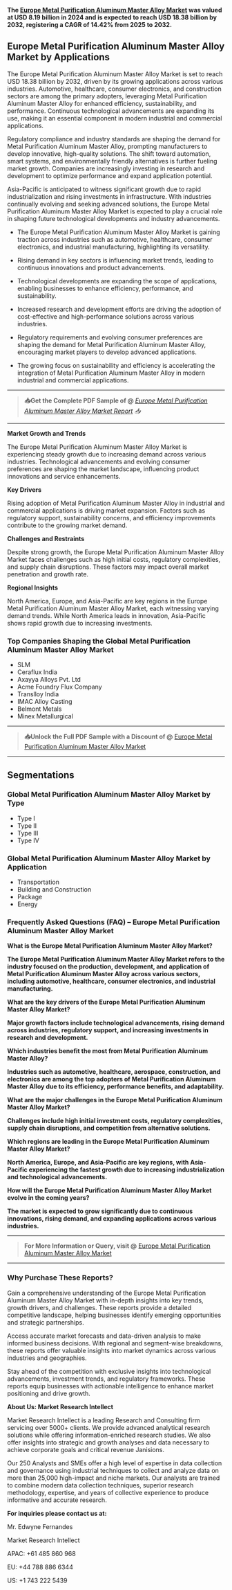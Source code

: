 <p><strong>The <a href="https://www.marketresearchintellect.com/download-sample/?rid=1062980&amp;utm_source=Pulse-April-Europe&amp;utm_medium=852">Europe Metal Purification Aluminum Master Alloy Market</a> was valued at USD 8.19 billion in 2024 and is expected to reach USD 18.38 billion by 2032, registering a CAGR of 14.42% from 2025 to 2032.</strong></p><h2>Europe Metal Purification Aluminum Master Alloy Market by Applications&nbsp;</h2><p><p>The Europe Metal Purification Aluminum Master Alloy Market is set to reach USD 18.38 billion by 2032, driven by its growing applications across various industries. Automotive, healthcare, consumer electronics, and construction sectors are among the primary adopters, leveraging Metal Purification Aluminum Master Alloy for enhanced efficiency, sustainability, and performance. Continuous technological advancements are expanding its use, making it an essential component in modern industrial and commercial applications.</p><p>Regulatory compliance and industry standards are shaping the demand for Metal Purification Aluminum Master Alloy, prompting manufacturers to develop innovative, high-quality solutions. The shift toward automation, smart systems, and environmentally friendly alternatives is further fueling market growth. Companies are increasingly investing in research and development to optimize performance and expand application potential.</p><p>Asia-Pacific is anticipated to witness significant growth due to rapid industrialization and rising investments in infrastructure. With industries continually evolving and seeking advanced solutions, the Europe Metal Purification Aluminum Master Alloy Market is expected to play a crucial role in shaping future technological developments and industry advancements.</p></p><ul><li><p>The Europe Metal Purification Aluminum Master Alloy Market is gaining traction across industries such as automotive, healthcare, consumer electronics, and industrial manufacturing, highlighting its versatility.</p></li><li><p>Rising demand in key sectors is influencing market trends, leading to continuous innovations and product advancements.</p></li><li><p>Technological developments are expanding the scope of applications, enabling businesses to enhance efficiency, performance, and sustainability.</p></li><li><p>Increased research and development efforts are driving the adoption of cost-effective and high-performance solutions across various industries.</p></li><li><p>Regulatory requirements and evolving consumer preferences are shaping the demand for Metal Purification Aluminum Master Alloy, encouraging market players to develop advanced applications.</p></li><li><p>The growing focus on sustainability and efficiency is accelerating the integration of Metal Purification Aluminum Master Alloy in modern industrial and commercial applications.</p></li></ul><hr /><blockquote><p><strong><span class="font-[700]">📥Get the Complete PDF Sample of @ </span></strong><em><span class="font-[700]"><a href="https://www.marketresearchintellect.com/download-sample/?rid=1062980&amp;utm_source=Pulse-April-Europe&amp;utm_medium=852" target="_blank" data-tracking-control-name="article-ssr-frontend-pulse_little-text-block" data-tracking-will-navigate="" data-test-link="">Europe Metal Purification Aluminum Master Alloy Market Report</a>&nbsp;📥</span></em></p></blockquote><hr /><p class="" data-start="77" data-end="360"><strong data-start="77" data-end="105">Market Growth and Trends</strong></p><p class="" data-start="77" data-end="360">The Europe Metal Purification Aluminum Master Alloy Market is experiencing steady growth due to increasing demand across various industries. Technological advancements and evolving consumer preferences are shaping the market landscape, influencing product innovations and service enhancements.</p><p class="" data-start="362" data-end="606"><strong data-start="362" data-end="377">Key Drivers</strong></p><p class="" data-start="362" data-end="606">Rising adoption of Metal Purification Aluminum Master Alloy in industrial and commercial applications is driving market expansion. Factors such as regulatory support, sustainability concerns, and efficiency improvements contribute to the growing market demand.</p><p class="" data-start="608" data-end="849"><strong data-start="608" data-end="637">Challenges and Restraints</strong></p><p class="" data-start="608" data-end="849">Despite strong growth, the Europe Metal Purification Aluminum Master Alloy Market faces challenges such as high initial costs, regulatory complexities, and supply chain disruptions. These factors may impact overall market penetration and growth rate.</p><p class="" data-start="851" data-end="1095"><strong data-start="851" data-end="872">Regional Insights</strong></p><p class="" data-start="851" data-end="1095">North America, Europe, and Asia-Pacific are key regions in the Europe Metal Purification Aluminum Master Alloy Market, each witnessing varying demand trends. While North America leads in innovation, Asia-Pacific shows rapid growth due to increasing investments.</p><p><h3>Top Companies Shaping the Global Metal Purification Aluminum Master Alloy Market </h3><ul><li>SLM</li><li>Ceraflux India</li><li>Axayya Alloys Pvt. Ltd</li><li>Acme Foundry Flux Company</li><li>Translloy India</li><li>IMAC Alloy Casting</li><li>Belmont Metals</li><li>Minex Metallurgical</li></ul></p><hr /><blockquote><p><strong>📥Unlock the Full PDF Sample with a Discount of @</strong> <a href="https://www.marketresearchintellect.com/ask-for-discount/?rid=1062980&amp;utm_source=Pulse-April-Europe&amp;utm_medium=852">Europe Metal Purification Aluminum Master Alloy Market</a></p></blockquote><hr /><p><h2>Segmentations</h2><h3>Global Metal Purification Aluminum Master Alloy Market by Type</h3><ul><li>Type I</li><li>Type II</li><li>Type III</li><li>Type IV</li></ul><h3>Global Metal Purification Aluminum Master Alloy Market by Application</h3><ul><li>Transportation</li><li>Building and Construction</li><li>Package</li><li>Energy</li></ul></p><h3><strong>Frequently Asked Questions (FAQ) &ndash; Europe Metal Purification Aluminum Master Alloy Market</strong></h3><p><strong>What is the Europe Metal Purification Aluminum Master Alloy Market?</strong></p><p><strong>The Europe Metal Purification Aluminum Master Alloy Market refers to the industry focused on the production, development, and application of Metal Purification Aluminum Master Alloy across various sectors, including automotive, healthcare, consumer electronics, and industrial manufacturing.</strong></p><p><strong>What are the key drivers of the Europe Metal Purification Aluminum Master Alloy Market?</strong></p><p><strong>Major growth factors include technological advancements, rising demand across industries, regulatory support, and increasing investments in research and development.</strong></p><p><strong>Which industries benefit the most from Metal Purification Aluminum Master Alloy?</strong></p><p><strong>Industries such as automotive, healthcare, aerospace, construction, and electronics are among the top adopters of Metal Purification Aluminum Master Alloy due to its efficiency, performance benefits, and adaptability.</strong></p><p><strong>What are the major challenges in the Europe Metal Purification Aluminum Master Alloy Market?</strong></p><p><strong>Challenges include high initial investment costs, regulatory complexities, supply chain disruptions, and competition from alternative solutions.</strong></p><p><strong>Which regions are leading in the Europe Metal Purification Aluminum Master Alloy Market?</strong></p><p><strong>North America, Europe, and Asia-Pacific are key regions, with Asia-Pacific experiencing the fastest growth due to increasing industrialization and technological advancements.</strong></p><p><strong>How will the Europe Metal Purification Aluminum Master Alloy Market evolve in the coming years?</strong></p><p><strong>The market is expected to grow significantly due to continuous innovations, rising demand, and expanding applications across various industries.</strong></p><hr /><blockquote><p><span class="font-[700]"><strong>For More Information or Query, visit&nbsp;@</strong>&nbsp;</span><span class="font-[700]"><a href="https://www.marketresearchintellect.com/product/metal-purification-aluminum-master-alloy-market/?utm_source=Linkedin&utm_medium=852" target="_blank" data-tracking-control-name="article-ssr-frontend-pulse_little-text-block" data-tracking-will-navigate="" data-test-link="">Europe Metal Purification Aluminum Master Alloy Market</a></span></p></blockquote><hr /><h3><strong data-start="0" data-end="31">Why Purchase These Reports?</strong></h3><p class="" data-start="35" data-end="297">Gain a comprehensive understanding of the Europe Metal Purification Aluminum Master Alloy Market with in-depth insights into key trends, growth drivers, and challenges. These reports provide a detailed competitive landscape, helping businesses identify emerging opportunities and strategic partnerships.</p><p class="" data-start="299" data-end="540">Access accurate market forecasts and data-driven analysis to make informed business decisions. With regional and segment-wise breakdowns, these reports offer valuable insights into market dynamics across various industries and geographies.</p><p class="" data-start="542" data-end="784">Stay ahead of the competition with exclusive insights into technological advancements, investment trends, and regulatory frameworks. These reports equip businesses with actionable intelligence to enhance market positioning and drive growth.</p><p><strong><span class="font-[700]">About Us: Market Research Intellect</span></strong></p><p><span class="">Market Research Intellect is a leading Research and Consulting firm servicing over 5000+ clients. We provide advanced analytical research solutions while offering information-enriched research studies.&nbsp;</span>We also offer insights into strategic and growth analyses and data necessary to achieve corporate goals and critical revenue Janisions.</p><p><span class="">Our 250 Analysts and SMEs offer a high level of expertise in data collection and governance using industrial techniques to collect and analyze data on more than 25,000 high-impact and niche markets. Our analysts are trained to combine modern data collection techniques, superior research methodology, expertise, and years of collective experience to produce informative and accurate research.</span></p><p><strong>For inquiries please contact us at:</strong></p><p>Mr. Edwyne Fernandes</p><p>Market Research Intellect</p><p>APAC: +61 485 860 968</p><p>EU: +44 788 886 6344</p><p>US: +1 743 222 5439</p>